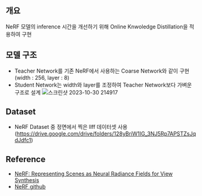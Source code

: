 ## 개요

NeRF 모델의 inference 시간을 개선하기 위해 Online Knwoledge Distillation을 적용하여 구현 

## 모델 구조

* Teacher Network를 기존 NeRF에서 사용하는 Coarse Network와 같이 구현 (width : 256, layer : 8)
* Student Network는 width와 layer를 조정하여 Teacher Network보다 가벼운 구조로 설계
![스크린샷 2023-10-30 214917](https://github.com/dltmdgus0220/KnowledgeDistillation_NeRF/assets/101940401/3585e2ef-f792-44c6-9baa-b2e373038f9f)


## Dataset
* NeRF Dataset 중 정면에서 찍은 llff 데이터셋 사용 (https://drive.google.com/drive/folders/128yBriW1IG_3NJ5Rp7APSTZsJqdJdfc1)

## Reference
* [NeRF: Representing Scenes as Neural Radiance Fields for View Synthesis](https://arxiv.org/abs/2003.08934)
* [NeRF github](https://github.com/bmild/nerf)

